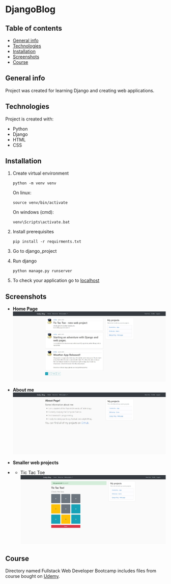 # DjangoBlog
## Table of contents
* [General info](#general-info)
* [Technologies](#technologies)
* [Installation](#installation)
* [Screenshots](#screenshots)
* [Course](#course)


## General info
Project was created for learning Django and creating web applications.
	
## Technologies
Project is created with:
* Python
* Django
* HTML
* CSS

## Installation
1) Create virtual environment

    ```
    python -m venv venv
    ```
    On linux:
    ```
    source venv/bin/activate
    ```
    On windows (cmd):
    ```
    venv\Scripts\activate.bat
    ```
2) Install prerequisites
   ```
   pip install -r requirments.txt
   ```
3) Go to django_project
4) Run django
    ```
    python manage.py runserver
    ```
5) To check your application go to [localhost](http://127.0.0.1:5000/)

## Screenshots
* **Home Page** 
![](django_project/media/home-page.jpg)

* **About me** 
![](django_project/media/about-me.jpg)

* **Smaller web projects**
* * Tic Tac Toe
![](django_project/media/tictactoe.jpg)

## Course
Directory named Fullstack Web Developer Bootcamp includes files from course bought on [Udemy](https://www.udemy.com/course/python-and-django-full-stack-web-developer-bootcamp/).

